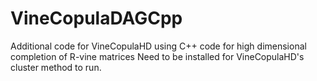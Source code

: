 # VineCopulaDAGCpp
Additional code for VineCopulaHD using C++ code for high dimensional completion of R-vine matrices
Need to be installed for VineCopulaHD's cluster method to run.
